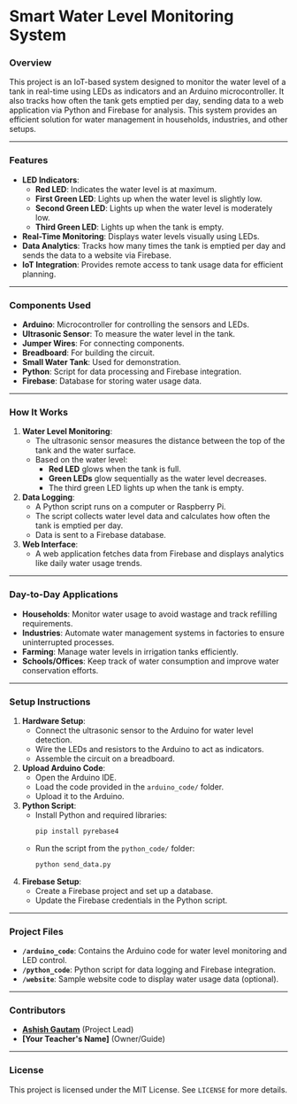 # Smart Water Level Monitoring System

### Overview
This project is an IoT-based system designed to monitor the water level of a tank in real-time using LEDs as indicators and an Arduino microcontroller. It also tracks how often the tank gets emptied per day, sending data to a web application via Python and Firebase for analysis. This system provides an efficient solution for water management in households, industries, and other setups.

---

### Features
- **LED Indicators**:
  - **Red LED**: Indicates the water level is at maximum.
  - **First Green LED**: Lights up when the water level is slightly low.
  - **Second Green LED**: Lights up when the water level is moderately low.
  - **Third Green LED**: Lights up when the tank is empty.
- **Real-Time Monitoring**: Displays water levels visually using LEDs.
- **Data Analytics**: Tracks how many times the tank is emptied per day and sends the data to a website via Firebase.
- **IoT Integration**: Provides remote access to tank usage data for efficient planning.

---

### Components Used
- **Arduino**: Microcontroller for controlling the sensors and LEDs.
- **Ultrasonic Sensor**: To measure the water level in the tank.
- **Jumper Wires**: For connecting components.
- **Breadboard**: For building the circuit.
- **Small Water Tank**: Used for demonstration.
- **Python**: Script for data processing and Firebase integration.
- **Firebase**: Database for storing water usage data.

---

### How It Works
1. **Water Level Monitoring**:
   - The ultrasonic sensor measures the distance between the top of the tank and the water surface.
   - Based on the water level:
     - **Red LED** glows when the tank is full.
     - **Green LEDs** glow sequentially as the water level decreases.
     - The third green LED lights up when the tank is empty.
2. **Data Logging**:
   - A Python script runs on a computer or Raspberry Pi.
   - The script collects water level data and calculates how often the tank is emptied per day.
   - Data is sent to a Firebase database.
3. **Web Interface**:
   - A web application fetches data from Firebase and displays analytics like daily water usage trends.

---

### Day-to-Day Applications
- **Households**: Monitor water usage to avoid wastage and track refilling requirements.
- **Industries**: Automate water management systems in factories to ensure uninterrupted processes.
- **Farming**: Manage water levels in irrigation tanks efficiently.
- **Schools/Offices**: Keep track of water consumption and improve water conservation efforts.

---

### Setup Instructions
1. **Hardware Setup**:
   - Connect the ultrasonic sensor to the Arduino for water level detection.
   - Wire the LEDs and resistors to the Arduino to act as indicators.
   - Assemble the circuit on a breadboard.
2. **Upload Arduino Code**:
   - Open the Arduino IDE.
   - Load the code provided in the `arduino_code/` folder.
   - Upload it to the Arduino.
3. **Python Script**:
   - Install Python and required libraries:
     ```bash
     pip install pyrebase4
     ```
   - Run the script from the `python_code/` folder:
     ```bash
     python send_data.py
     ```
4. **Firebase Setup**:
   - Create a Firebase project and set up a database.
   - Update the Firebase credentials in the Python script.

---

### Project Files
- **`/arduino_code`**: Contains the Arduino code for water level monitoring and LED control.
- **`/python_code`**: Python script for data logging and Firebase integration.
- **`/website`**: Sample website code to display water usage data (optional).

---

### Contributors
- **[Ashish Gautam](https://github.com/AshishGautamX)** (Project Lead)
- **[Your Teacher's Name]** (Owner/Guide)

---

### License
This project is licensed under the MIT License. See `LICENSE` for more details.
